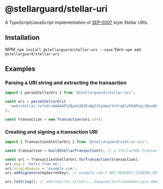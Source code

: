 # @stellarguard/stellar-uri

A TypeScript/JavaScript implementation of [SEP-0007](https://github.com/stellar/stellar-protocol/blob/master/ecosystem/sep-0007.md) style Stellar URIs.

## Installation

NPM: `npm install @stellarguard/stellar-uri --save`
Yarn: `npm add @stellarguard/stellar-uri`

## Examples

### Parsing a URI string and extracting the transaction

```js
import { parseStellarUri } from '@stellarguard/stellar-uri';

const uri = parseStellarUri(
  'web+stellar:tx?xdr=AAAAAP%2Byw%2BZEuNg533pUmwlYxfrq6%2FBoMJqiJ8vuQhf6rHWmAAAAZAB8NHAAAAABAAAAAAAAAAAAAAABAAAAAAAAAAEAAAAA%2F7LD5kS42DnfelSbCVjF%2Burr8GgwmqIny%2B5CF%2FqsdaYAAAAAAAAAAACYloAAAAAAAAAAAA'
);

const transaction = new Transaction(uri.xdr);
```

### Creating and signing a transaction URI

```js
import { TransactionStellarUri } from '@stellarguard/stellar-uri';

const transaction = buildStellarTransaction(); // a StellarSdk.Transaction

const uri = TransactionStellarUri.forTransaction(transaction);
uri.msg = 'hello from me';
uri.originDomain = 'example.com';
uri.addSignature(mySecretKey); // example.com's URI_REQUEST_SIGNING_KEY

uri.toString(); // web+stellar:tx?xdr=...&msg=hello+from+me&origin_domain=example.com&signature=...
```
